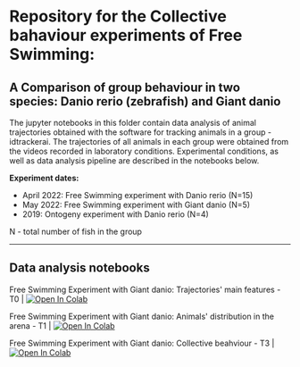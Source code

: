 # Repository for the Collective bahaviour experiments of Free Swimming:
## A Comparison of group behaviour in two species: Danio rerio (zebrafish) and Giant danio

The jupyter notebooks in this folder contain data analysis of animal trajectories obtained with the software for tracking animals in a group - idtrackerai.
The trajectories of all animals in each group were obtained from the videos recorded in laboratory conditions.
Experimental conditions, as well as data analysis pipeline are described in the notebooks below. 

<strong>Experiment dates:</strong>

* April 2022: Free Swimming experiment with Danio rerio (N=15)
* May 2022: Free Swimming experiment with Giant danio (N=5)
* 2019: Ontogeny experiment with Danio rerio (N=4)

N - total number of fish in the group
___

## Data analysis notebooks
Free Swimming Experiment with Giant danio: Trajectories' main features - T0 | [![Open In Colab](https://colab.research.google.com/assets/colab-badge.svg)](https://colab.research.google.com/drive/1zdjIDfYdE1TJ09DNxf62aHNHUrA4Yzzm?authuser=1#scrollTo=IEqTMwkCd5G6)

Free Swimming Experiment with Giant danio: Animals' distribution in the arena - T1 | [![Open In Colab](https://colab.research.google.com/assets/colab-badge.svg)](https://colab.research.google.com/drive/14AW-60MEVdANLrRfvo6iIv6KlR8nw9WY?authuser=1#scrollTo=JRONY2jEbPwS)

Free Swimming Experiment with Giant danio: Collective beahviour - T3 | [![Open In Colab](https://colab.research.google.com/assets/colab-badge.svg)](https://colab.research.google.com/drive/1uhMJizW5ORqbK3ebXWRGYlAIuk4mdIGM?authuser=1#scrollTo=BMhZpHujZf1k)
